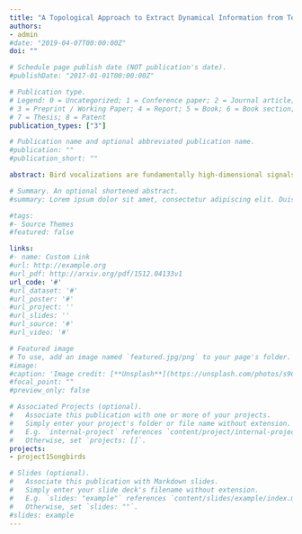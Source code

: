 ```yaml
---
title: "A Topological Approach to Extract Dynamical Information from Temporal Fine Structures of Bird"
authors:
- admin
#date: "2019-04-07T00:00:00Z"
doi: ""

# Schedule page publish date (NOT publication's date).
#publishDate: "2017-01-01T00:00:00Z"

# Publication type.
# Legend: 0 = Uncategorized; 1 = Conference paper; 2 = Journal article;
# 3 = Preprint / Working Paper; 4 = Report; 5 = Book; 6 = Book section;
# 7 = Thesis; 8 = Patent
publication_types: ["3"]

# Publication name and optional abbreviated publication name.
#publication: ""
#publication_short: ""

abstract: Bird vocalizations are fundamentally high-dimensional signals with complex dynamical structure. These signals often convey biologically meaningful information that facilitates important social interactions such as territorial defense or pair bonding. Yet, many questions remain as to how birds employ their vocal organs to produce elaborate acoustic signals with specific meanings. Recent experiments have demonstrated Zebra finches’ innate sensitivity to variations in the fine structure of their vocalizations. However, the dynamical information carried by temporal fine structure has largely been neglected by prior bioacoustics studies, partly because spectral analysis - a mainstay in the birdsong community to-date - obscures the transition rules encoded in the original waveform. We adopt time-delayed embedding, a data-driven dynamical-systems approach, to discern the temporal fine structure of bird vocalizations. We show that methods from topological data analysis allow us to reconstruct and extract topological and geometrical features of the dynamical trajectories of bird vocalizations. We further demonstrate that topological descriptors of the reconstructed vocalization dynamics, serve as superior input features over traditional, spectral or temporal descriptors, enhancing the performance of a logistic regression model on pairwise classification tasks of zebra finch contact calls.

# Summary. An optional shortened abstract.
#summary: Lorem ipsum dolor sit amet, consectetur adipiscing elit. Duis posuere tellus ac convallis placerat. Proin tincidunt magna sed ex sollicitudin condimentum.

#tags:
#- Source Themes
#featured: false

links:
#- name: Custom Link
#url: http://example.org
#url_pdf: http://arxiv.org/pdf/1512.04133v1
url_code: '#'
#url_dataset: '#'
#url_poster: '#'
#url_project: ''
#url_slides: ''
#url_source: '#'
#url_video: '#'

# Featured image
# To use, add an image named `featured.jpg/png` to your page's folder. 
#image:
#caption: 'Image credit: [**Unsplash**](https://unsplash.com/photos/s9CC2SKySJM)'
#focal_point: ""
#preview_only: false

# Associated Projects (optional).
#   Associate this publication with one or more of your projects.
#   Simply enter your project's folder or file name without extension.
#   E.g. `internal-project` references `content/project/internal-project/index.md`.
#   Otherwise, set `projects: []`.
projects:
- project1Songbirds

# Slides (optional).
#   Associate this publication with Markdown slides.
#   Simply enter your slide deck's filename without extension.
#   E.g. `slides: "example"` references `content/slides/example/index.md`.
#   Otherwise, set `slides: ""`.
#slides: example
---
```

